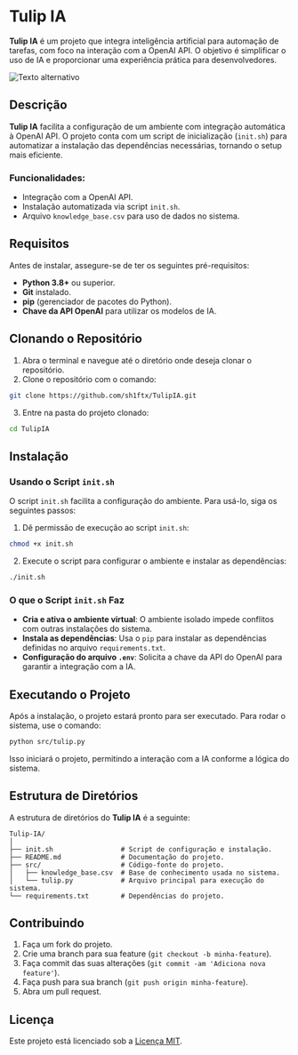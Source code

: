 
# **Tulip IA**

**Tulip IA** é um projeto que integra inteligência artificial para automação de tarefas, com foco na interação com a OpenAI API. O objetivo é simplificar o uso de IA e proporcionar uma experiência prática para desenvolvedores.

<img src="https://pin.it/fxqJWhAgJ" alt="Texto alternativo">

## Descrição

**Tulip IA** facilita a configuração de um ambiente com integração automática à OpenAI API. O projeto conta com um script de inicialização (`init.sh`) para automatizar a instalação das dependências necessárias, tornando o setup mais eficiente.

### Funcionalidades:
- Integração com a OpenAI API.
- Instalação automatizada via script `init.sh`.
- Arquivo `knowledge_base.csv` para uso de dados no sistema.

## Requisitos

Antes de instalar, assegure-se de ter os seguintes pré-requisitos:

- **Python 3.8+** ou superior.
- **Git** instalado.
- **pip** (gerenciador de pacotes do Python).
- **Chave da API OpenAI** para utilizar os modelos de IA.

## Clonando o Repositório

1. Abra o terminal e navegue até o diretório onde deseja clonar o repositório.
2. Clone o repositório com o comando:

```bash
git clone https://github.com/sh1ftx/TulipIA.git
```

3. Entre na pasta do projeto clonado:

```bash
cd TulipIA
```

## Instalação

### Usando o Script `init.sh`

O script `init.sh` facilita a configuração do ambiente. Para usá-lo, siga os seguintes passos:

1. Dê permissão de execução ao script `init.sh`:

```bash
chmod +x init.sh
```

2. Execute o script para configurar o ambiente e instalar as dependências:

```bash
./init.sh
```

### O que o Script `init.sh` Faz

- **Cria e ativa o ambiente virtual**: O ambiente isolado impede conflitos com outras instalações do sistema.
- **Instala as dependências**: Usa o `pip` para instalar as dependências definidas no arquivo `requirements.txt`.
- **Configuração do arquivo `.env`**: Solicita a chave da API do OpenAI para garantir a integração com a IA.

## Executando o Projeto

Após a instalação, o projeto estará pronto para ser executado. Para rodar o sistema, use o comando:

```bash
python src/tulip.py
```

Isso iniciará o projeto, permitindo a interação com a IA conforme a lógica do sistema.

## Estrutura de Diretórios

A estrutura de diretórios do **Tulip IA** é a seguinte:

```
Tulip-IA/
│
├── init.sh                 # Script de configuração e instalação.
├── README.md               # Documentação do projeto.
├── src/                    # Código-fonte do projeto.
│   ├── knowledge_base.csv  # Base de conhecimento usada no sistema.
│   └── tulip.py            # Arquivo principal para execução do sistema.
└── requirements.txt        # Dependências do projeto.
```

## Contribuindo

1. Faça um fork do projeto.
2. Crie uma branch para sua feature (`git checkout -b minha-feature`).
3. Faça commit das suas alterações (`git commit -am 'Adiciona nova feature'`).
4. Faça push para sua branch (`git push origin minha-feature`).
5. Abra um pull request.

## Licença

Este projeto está licenciado sob a [Licença MIT](LICENSE).

